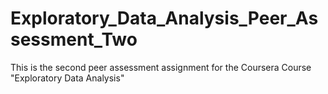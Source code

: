 Exploratory_Data_Analysis_Peer_Assessment_Two
=============================================

This is the second peer assessment assignment for the Coursera Course "Exploratory Data Analysis"
